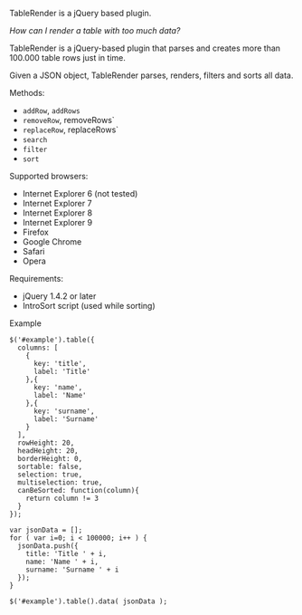 TableRender is a jQuery based plugin.

_How can I render a table with too much data?_

TableRender is a jQuery-based plugin that parses and creates more than 100.000 table rows just in time.

Given a JSON object, TableRender parses, renders, filters and sorts all data.

Methods:

  * `addRow`, `addRows`
  * `removeRow`, removeRows`
  * `replaceRow`, replaceRows`
  * `search`
  * `filter`
  * `sort`

Supported browsers: 

  * Internet Explorer 6 (not tested)
  * Internet Explorer 7
  * Internet Explorer 8
  * Internet Explorer 9
  * Firefox
  * Google Chrome
  * Safari
  * Opera

Requirements:

  * jQuery 1.4.2 or later
  * IntroSort script (used while sorting)

Example

    $('#example').table({
      columns: [
        {
          key: 'title',
          label: 'Title'
        },{
          key: 'name',
          label: 'Name'
        },{
          key: 'surname',
          label: 'Surname'
        }
      ],
      rowHeight: 20,
      headHeight: 20,
      borderHeight: 0,
      sortable: false,
      selection: true,
      multiselection: true,
      canBeSorted: function(column){
        return column != 3
      }
    });
  
    var jsonData = [];
    for ( var i=0; i < 100000; i++ ) {
      jsonData.push({
        title: 'Title ' + i,
        name: 'Name ' + i,
        surname: 'Surname ' + i
      });
    }
  
    $('#example').table().data( jsonData );